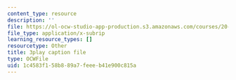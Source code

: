 ```yaml
---
content_type: resource
description: ''
file: https://ol-ocw-studio-app-production.s3.amazonaws.com/courses/20-219-becoming-the-next-bill-nye-writing-and-hosting-the-educational-show-january-iap-2015/1c4583f158b889a7feeeb41e900c815a_AjK2zF9yN0k.srt
file_type: application/x-subrip
learning_resource_types: []
resourcetype: Other
title: 3play caption file
type: OCWFile
uid: 1c4583f1-58b8-89a7-feee-b41e900c815a
---
```

